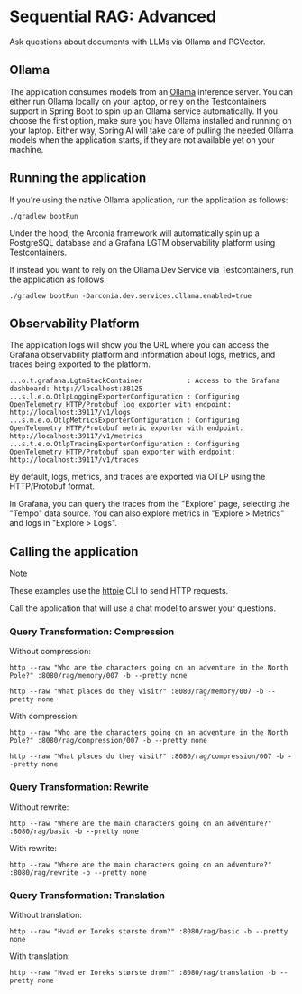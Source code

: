 # Sequential RAG: Advanced

Ask questions about documents with LLMs via Ollama and PGVector.

## Ollama

The application consumes models from an [Ollama](https://ollama.ai) inference server. You can either run Ollama locally on your laptop,
or rely on the Testcontainers support in Spring Boot to spin up an Ollama service automatically.
If you choose the first option, make sure you have Ollama installed and running on your laptop.
Either way, Spring AI will take care of pulling the needed Ollama models when the application starts,
if they are not available yet on your machine.

## Running the application

If you're using the native Ollama application, run the application as follows:

```shell
./gradlew bootRun
```

Under the hood, the Arconia framework will automatically spin up a PostgreSQL database and a Grafana LGTM observability platform using Testcontainers.

If instead you want to rely on the Ollama Dev Service via Testcontainers, run the application as follows.

```shell
./gradlew bootRun -Darconia.dev.services.ollama.enabled=true
```

## Observability Platform

The application logs will show you the URL where you can access the Grafana observability platform and information about logs, metrics, and traces being exported to the platform.

```logs
...o.t.grafana.LgtmStackContainer           : Access to the Grafana dashboard: http://localhost:38125
...s.l.e.o.OtlpLoggingExporterConfiguration : Configuring OpenTelemetry HTTP/Protobuf log exporter with endpoint: http://localhost:39117/v1/logs
...s.m.e.o.OtlpMetricsExporterConfiguration : Configuring OpenTelemetry HTTP/Protobuf metric exporter with endpoint: http://localhost:39117/v1/metrics
...s.t.e.o.OtlpTracingExporterConfiguration : Configuring OpenTelemetry HTTP/Protobuf span exporter with endpoint: http://localhost:39117/v1/traces
```

By default, logs, metrics, and traces are exported via OTLP using the HTTP/Protobuf format.

In Grafana, you can query the traces from the "Explore" page, selecting the "Tempo" data source.
You can also explore metrics in "Explore > Metrics" and logs in "Explore > Logs".

## Calling the application

> [!NOTE]
> These examples use the [httpie](https://httpie.io) CLI to send HTTP requests.

Call the application that will use a chat model to answer your questions.

### Query Transformation: Compression

Without compression:

```shell
http --raw "Who are the characters going on an adventure in the North Pole?" :8080/rag/memory/007 -b --pretty none
```

```shell
http --raw "What places do they visit?" :8080/rag/memory/007 -b --pretty none
```

With compression:

```shell
http --raw "Who are the characters going on an adventure in the North Pole?" :8080/rag/compression/007 -b --pretty none
```

```shell
http --raw "What places do they visit?" :8080/rag/compression/007 -b --pretty none
```

### Query Transformation: Rewrite

Without rewrite:

```shell
http --raw "Where are the main characters going on an adventure?" :8080/rag/basic -b --pretty none
```

With rewrite:

```shell
http --raw "Where are the main characters going on an adventure?" :8080/rag/rewrite -b --pretty none
```

### Query Transformation: Translation

Without translation:

```shell
http --raw "Hvad er Ioreks største drøm?" :8080/rag/basic -b --pretty none
```

With translation:

```shell
http --raw "Hvad er Ioreks største drøm?" :8080/rag/translation -b --pretty none
```
